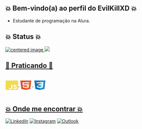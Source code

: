 ## :boom: Bem-vindo(a) ao perfil do EvilKillXD :boom:
- Estudante de programação na Alura.


## :boom: Status :boom:
 <div>
   <a href="https://github.com/EvilKillXD">
   <img height="180em" src="https://github-readme-stats.vercel.app/api?username=EvilKillXD&show_icons=true&theme=radical&include_all_commits=true&count_private=true" alt="centered image">
   <img height="180em" src="https://github-readme-stats.vercel.app/api/top-langs/?username=EvilKillXD&layout=compact&langs_count=7&theme=radical"/> 
    
</div>

## :mag_right: Praticando :mag_right:

<div style="display: inline_block"><br>
  <img align="center" alt="Js" height="30" width="40" src="https://raw.githubusercontent.com/devicons/devicon/master/icons/javascript/javascript-plain.svg">
  <img align="center" alt="HTML" height="30" width="40" src="https://raw.githubusercontent.com/devicons/devicon/master/icons/html5/html5-original.svg">
  <img align="center" alt="CSS" height="30" width="40" src="https://raw.githubusercontent.com/devicons/devicon/master/icons/css3/css3-original.svg">
</div>
 
<br>

## :boom: Onde me encontrar :boom:

[![LinkedIn](https://img.shields.io/badge/LinkedIn-0077B5?style=for-the-badge&logo=linkedin&logoColor=white)](linkedin.com/in/daniel-rodrigues-bb3a69232)
[![Instagram](https://img.shields.io/badge/Instagram-E4405F?style=for-the-badge&logo=instagram&logoColor=white)]([https://www.instagram.com/gabbiribas/](https://www.instagram.com/danielsourz/))
[![Outlook](https://img.shields.io/badge/Microsoft_Outlook-0078D4?logo=microsoft-outlook&logoColor=white&style=for-the-badge)](mail.to:damiel.rodrigues@hotmail.com)

